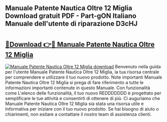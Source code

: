 ## Manuale Patente Nautica Oltre 12 Miglia Download gratuit PDF - Part-gON Italiano Manuale dell'utente di riparazione D3cHJ

# <h2><a href="http://dfgaec.blite.top/?on=Manuale+Patente+Nautica+Oltre+12+Miglia">🔗Download 👉🔴 Manuale Patente Nautica Oltre 12 Miglia</a></h2>

[![Manuale Patente Nautica Oltre 12 Miglia download](https://i.imgur.com/lujVjoI.png)](http://dfgaec.blite.top/?on=Manuale+Patente+Nautica+Oltre+12+Miglia)
Benvenuto nella guida per l'utente Manuale Patente Nautica Oltre 12 Miglia, la tua risorsa centrale per comprendere e utilizzare il tuo nuovo prodotto. Note importanti Manuale Patente Nautica Oltre 12 Miglia si prega di fare riferimento a tutte le informazioni importanti contenute in questo Manuale. Con funzionalità come L'elenco delle funzionalità, il tuo nuovo REDDDDDDD è progettato per semplificare le tue attività e consentirti di ottenere di più. Ci auguriamo che Manuale Patente Nautica Oltre 12 Miglia sia stata una risorsa utile e Informativa per iniziare con il tuo nuovo prodotto. Se hai bisogno di aiuto o chiarimenti, non esitare a contattare il nostro team di assistenza clienti.
